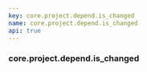```yaml
---
key: core.project.depend.is_changed
name: core.project.depend.is_changed
api: true
---
```


### core.project.depend.is_changed
